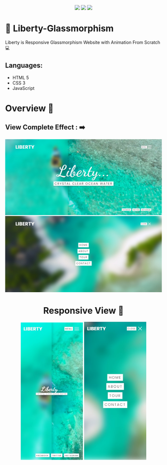 <p align="center">
  <img src="https://img.shields.io/badge/HTML5-E34F26?style=for-the-badge&logo=html5&logoColor=white">
  <img src="https://img.shields.io/badge/CSS3-1572B6?style=for-the-badge&logo=css3&logoColor=white">
  <img src="https://img.shields.io/badge/JavaScript-F7DF1E?style=for-the-badge&logo=javascript&logoColor=black">
</p>



# 🌴 Liberty-Glassmorphism


Liberty is Responsive Glassmorphism Website with Animation From Scratch 💻

Languages:
----------
- HTML 5
- CSS 3
- JavaScript


# Overview 👀

## View Complete Effect : ➡️ 

<p align="center">
 <img src="img\vue1.jpg" width="600">
 <img src="img\vue2.jpg" width="600">

<h1 style="text-align: center;">Responsive View 📱</h1>

 <p align="center">
 <img src="img\resp1.jpg" width="200">
 <img src="img\resp2.jpg" width="200">